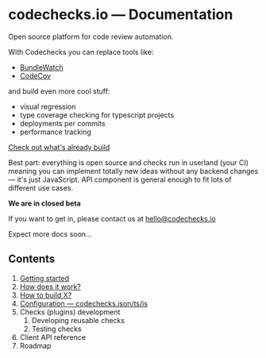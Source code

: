 # codechecks.io — Documentation

Open source platform for code review automation.

With Codechecks you can replace tools like:

- [BundleWatch](https://bundlewatch.io/#/)
- [CodeCov](https://codecov.io/)

and build even more cool stuff:

- visual regression
- type coverage checking for typescript projects
- deployments per commits
- performance tracking

[Check out what's already build](https://github.com/codechecks)

Best part: everything is open source and checks run in userland (your CI) meaning you can implement
totally new ideas without any backend changes — it's just JavaScript. API component is general
enough to fit lots of different use cases.

**We are in closed beta**

If you want to get in, please contact us at hello@codechecks.io

Expect more docs soon...

## Contents

1. [Getting started](getting-started.md)
1. [How does it work?](how-does-it-work.md)
1. [How to build X?](how-to-build-X.md)
1. [Configuration — codechecks.json/ts/js](configuration.md)
1. Checks (plugins) development
   1. Developing reusable checks
   1. Testing checks
1. Client API reference
1. Roadmap
